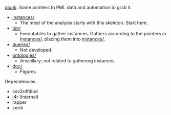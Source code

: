 [plunk](https://github.com/timrdf/plunk/tree/master/bin): Some pointers to PML data and automation to grab it.

* [instances/](https://github.com/timrdf/plunk/tree/master/instances)
    * The meat of the analysis starts with this skeleton. Start here.
* [bin/](https://github.com/timrdf/plunk/tree/master/bin)
    * Executables to gather instances. Gathers according to the pointers in [instances/](https://github.com/timrdf/plunk/tree/master/instances), placing them into [instances/](https://github.com/timrdf/plunk/tree/master/instances).
* [queries/](https://github.com/timrdf/plunk/tree/master/queries)
    * Not developed.
* [ontologies/](https://github.com/timrdf/plunk/tree/master/ontologies)
    * Anscillary; not related to gathering instances.
* [doc/](https://github.com/timrdf/plunk/tree/master/doc)
    * Figures

Dependencies:

* csv2rdf4lod
* j4r (internal)
* rapper
* serdi
